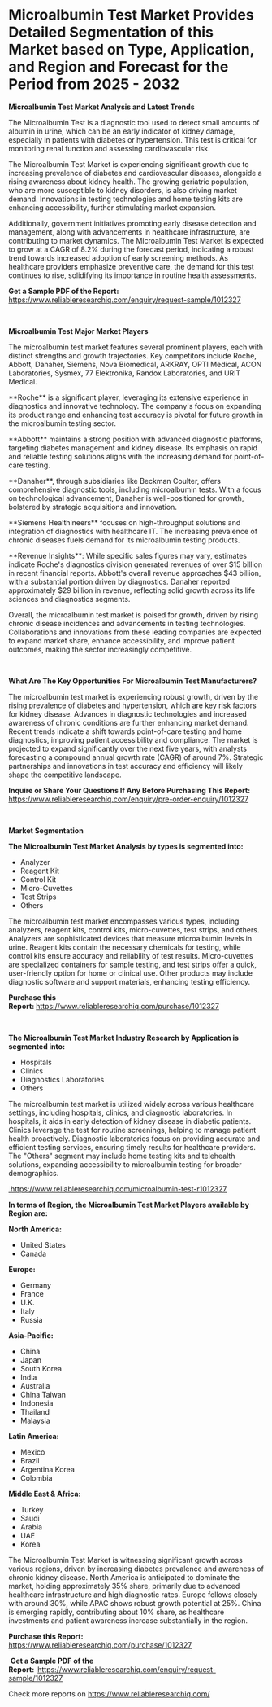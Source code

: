 <p><h1>Microalbumin Test Market Provides Detailed Segmentation of this Market based on Type, Application, and Region and Forecast for the Period from 2025 - 2032</h1></p><p><strong>Microalbumin Test Market Analysis and Latest Trends</strong></p>
<p><p>The Microalbumin Test is a diagnostic tool used to detect small amounts of albumin in urine, which can be an early indicator of kidney damage, especially in patients with diabetes or hypertension. This test is critical for monitoring renal function and assessing cardiovascular risk. </p><p>The Microalbumin Test Market is experiencing significant growth due to increasing prevalence of diabetes and cardiovascular diseases, alongside a rising awareness about kidney health. The growing geriatric population, who are more susceptible to kidney disorders, is also driving market demand. Innovations in testing technologies and home testing kits are enhancing accessibility, further stimulating market expansion. </p><p>Additionally, government initiatives promoting early disease detection and management, along with advancements in healthcare infrastructure, are contributing to market dynamics. The Microalbumin Test Market is expected to grow at a CAGR of 8.2% during the forecast period, indicating a robust trend towards increased adoption of early screening methods. As healthcare providers emphasize preventive care, the demand for this test continues to rise, solidifying its importance in routine health assessments.</p></p>
<p><strong>Get a Sample PDF of the Report:&nbsp;</strong> <a href="https://www.reliableresearchiq.com/enquiry/request-sample/1012327?utm_campaign=2757&utm_medium=2&utm_source=Github&utm_content=ia&utm_term=05032025&utm_id=microalbumin-test">https://www.reliableresearchiq.com/enquiry/request-sample/1012327</a></p>
<p>&nbsp;</p>
<p><strong>Microalbumin Test Major Market Players</strong></p>
<p><p>The microalbumin test market features several prominent players, each with distinct strengths and growth trajectories. Key competitors include Roche, Abbott, Danaher, Siemens, Nova Biomedical, ARKRAY, OPTI Medical, ACON Laboratories, Sysmex, 77 Elektronika, Randox Laboratories, and URIT Medical.</p><p>**Roche** is a significant player, leveraging its extensive experience in diagnostics and innovative technology. The company's focus on expanding its product range and enhancing test accuracy is pivotal for future growth in the microalbumin testing sector.</p><p>**Abbott** maintains a strong position with advanced diagnostic platforms, targeting diabetes management and kidney disease. Its emphasis on rapid and reliable testing solutions aligns with the increasing demand for point-of-care testing.</p><p>**Danaher**, through subsidiaries like Beckman Coulter, offers comprehensive diagnostic tools, including microalbumin tests. With a focus on technological advancement, Danaher is well-positioned for growth, bolstered by strategic acquisitions and innovation.</p><p>**Siemens Healthineers** focuses on high-throughput solutions and integration of diagnostics with healthcare IT. The increasing prevalence of chronic diseases fuels demand for its microalbumin testing products.</p><p>**Revenue Insights**: While specific sales figures may vary, estimates indicate Roche's diagnostics division generated revenues of over $15 billion in recent financial reports. Abbott's overall revenue approaches $43 billion, with a substantial portion driven by diagnostics. Danaher reported approximately $29 billion in revenue, reflecting solid growth across its life sciences and diagnostics segments.</p><p>Overall, the microalbumin test market is poised for growth, driven by rising chronic disease incidences and advancements in testing technologies. Collaborations and innovations from these leading companies are expected to expand market share, enhance accessibility, and improve patient outcomes, making the sector increasingly competitive.</p></p>
<p>&nbsp;</p>
<p><strong>What Are The Key Opportunities For Microalbumin Test Manufacturers?</strong></p>
<p><p>The microalbumin test market is experiencing robust growth, driven by the rising prevalence of diabetes and hypertension, which are key risk factors for kidney disease. Advances in diagnostic technologies and increased awareness of chronic conditions are further enhancing market demand. Recent trends indicate a shift towards point-of-care testing and home diagnostics, improving patient accessibility and compliance. The market is projected to expand significantly over the next five years, with analysts forecasting a compound annual growth rate (CAGR) of around 7%. Strategic partnerships and innovations in test accuracy and efficiency will likely shape the competitive landscape.</p></p>
<p><strong>Inquire or Share Your Questions If Any Before Purchasing This Report:</strong> <a href="https://www.reliableresearchiq.com/enquiry/pre-order-enquiry/1012327?utm_campaign=2757&utm_medium=2&utm_source=Github&utm_content=ia&utm_term=05032025&utm_id=microalbumin-test">https://www.reliableresearchiq.com/enquiry/pre-order-enquiry/1012327</a></p>
<p>&nbsp;</p>
<p><strong>Market Segmentation</strong></p>
<p><strong>The Microalbumin Test Market Analysis by types is segmented into:</strong></p>
<p><ul><li>Analyzer</li><li>Reagent Kit</li><li>Control Kit</li><li>Micro-Cuvettes</li><li>Test Strips</li><li>Others</li></ul></p>
<p><p>The microalbumin test market encompasses various types, including analyzers, reagent kits, control kits, micro-cuvettes, test strips, and others. Analyzers are sophisticated devices that measure microalbumin levels in urine. Reagent kits contain the necessary chemicals for testing, while control kits ensure accuracy and reliability of test results. Micro-cuvettes are specialized containers for sample testing, and test strips offer a quick, user-friendly option for home or clinical use. Other products may include diagnostic software and support materials, enhancing testing efficiency.</p></p>
<p><strong>Purchase this Report:&nbsp;</strong><a href="https://www.reliableresearchiq.com/purchase/1012327?utm_campaign=2757&utm_medium=2&utm_source=Github&utm_content=ia&utm_term=05032025&utm_id=microalbumin-test">https://www.reliableresearchiq.com/purchase/1012327</a></p>
<p>&nbsp;</p>
<p><strong>The Microalbumin Test Market Industry Research by Application is segmented into:</strong></p>
<p><ul><li>Hospitals</li><li>Clinics</li><li>Diagnostics Laboratories</li><li>Others</li></ul></p>
<p><p>The microalbumin test market is utilized widely across various healthcare settings, including hospitals, clinics, and diagnostic laboratories. In hospitals, it aids in early detection of kidney disease in diabetic patients. Clinics leverage the test for routine screenings, helping to manage patient health proactively. Diagnostic laboratories focus on providing accurate and efficient testing services, ensuring timely results for healthcare providers. The "Others" segment may include home testing kits and telehealth solutions, expanding accessibility to microalbumin testing for broader demographics.</p></p>
<p><a href="https://www.reliableresearchiq.com/microalbumin-test-r1012327?utm_campaign=2757&utm_medium=2&utm_source=Github&utm_content=ia&utm_term=05032025&utm_id=microalbumin-test">&nbsp;https://www.reliableresearchiq.com/microalbumin-test-r1012327</a></p>
<p><strong>In terms of Region, the Microalbumin Test Market Players available by Region are:</strong></p>
<p>
    <p> <strong> North America: </strong>
        <ul>
            <li>United States</li>
            <li>Canada</li>
        </ul>
        </p> 
    <p> <strong> Europe: </strong>
        <ul>
            <li>Germany</li>
            <li>France</li>
            <li>U.K.</li>
            <li>Italy</li>
            <li>Russia</li>
        </ul>
        </p> 
    <p> <strong> Asia-Pacific: </strong>
        <ul>
            <li>China</li>
            <li>Japan</li>
            <li>South Korea</li>
            <li>India</li>
            <li>Australia</li>
            <li>China Taiwan</li>
            <li>Indonesia</li>
            <li>Thailand</li>
            <li>Malaysia</li>
        </ul>
        </p> 
    <p> <strong> Latin America: </strong>
        <ul>
            <li>Mexico</li>
            <li>Brazil</li>
            <li>Argentina Korea</li>
            <li>Colombia</li>
        </ul>
        </p> 
    <p> <strong> Middle East & Africa: </strong>
        <ul>
            <li>Turkey</li>
            <li>Saudi</li>
            <li>Arabia</li>
            <li>UAE</li>
            <li>Korea</li>
        </ul>
    </p>
    </p>
<p><p>The Microalbumin Test Market is witnessing significant growth across various regions, driven by increasing diabetes prevalence and awareness of chronic kidney disease. North America is anticipated to dominate the market, holding approximately 35% share, primarily due to advanced healthcare infrastructure and high diagnostic rates. Europe follows closely with around 30%, while APAC shows robust growth potential at 25%. China is emerging rapidly, contributing about 10% share, as healthcare investments and patient awareness increase substantially in the region.</p></p>
<p><strong>Purchase this Report: </strong><a href="https://www.reliableresearchiq.com/purchase/1012327?utm_campaign=2757&utm_medium=2&utm_source=Github&utm_content=ia&utm_term=05032025&utm_id=microalbumin-test">https://www.reliableresearchiq.com/purchase/1012327</a></p>
<p>&nbsp;<strong>Get a Sample PDF of the Report:&nbsp;&nbsp;</strong><a href="https://www.reliableresearchiq.com/enquiry/request-sample/1012327?utm_campaign=2757&utm_medium=2&utm_source=Github&utm_content=ia&utm_term=05032025&utm_id=microalbumin-test">https://www.reliableresearchiq.com/enquiry/request-sample/1012327</a></p>
<p><strong></strong></p>
<p>Check more reports on <a href="https://www.reliableresearchiq.com/?utm_campaign=2757&utm_medium=2&utm_source=Github&utm_content=ia&utm_term=05032025&utm_id=microalbumin-test">https://www.reliableresearchiq.com/</a></p>